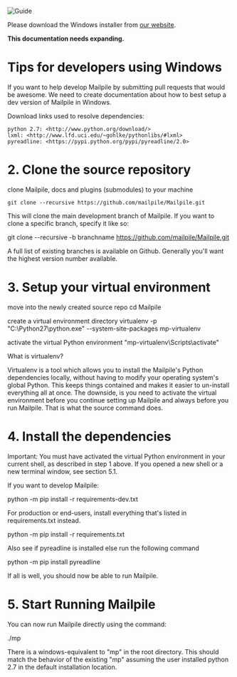 ![Guide](https://github.com/pagekite/Mailpile/wiki/images/page-guide.png)

Please download the Windows installer from [our website](https://www.mailpile.is/download/). 

**This documentation needs expanding.**

# Tips for developers using Windows

If you want to help develop Mailpile by submitting pull requests that would be awesome. We need to create documentation about how to best setup a dev version of Mailpile in Windows.

Download links used to resolve dependencies:

    python 2.7: <http://www.python.org/download/>
    lxml: <http://www.lfd.uci.edu/~gohlke/pythonlibs/#lxml>
    pyreadline: <https://pypi.python.org/pypi/pyreadline/2.0>

# 2. Clone the source repository

clone Mailpile, docs and plugins (submodules) to your machine

    git clone --recursive https://github.com/mailpile/Mailpile.git

This will clone the main development branch of Mailpile. If you want to clone a specific branch, specify it like so:

git clone --recursive -b branchname https://github.com/mailpile/Mailpile.git

A full list of existing branches is available on Github. Generally you'll want the highest version number available.

# 3. Setup your virtual environment

move into the newly created source repo
cd Mailpile

create a virtual environment directory
virtualenv -p "C:\Python27\python.exe" --system-site-packages mp-virtualenv

activate the virtual Python environment
"mp-virtualenv\Scripts\activate"

What is virtualenv?

Virtualenv is a tool which allows you to install the Mailpile's Python dependencies locally, without having to modify your operating system's global Python. This keeps things contained and makes it easier to un-install everything all at once. The downside, is you need to activate the virtual environment before you continue setting up Mailpile and always before you run Mailpile. That is what the source command does.

# 4. Install the dependencies

Important: You must have activated the virtual Python environment in your current shell, as described in step 1 above. If you opened a new shell or a new terminal window, see section 5.1.

If you want to develop Mailpile:

python -m pip install -r requirements-dev.txt

For production or end-users, install everything that's listed in requirements.txt instead.

python -m pip install -r requirements.txt

Also see if pyreadline is installed else run the following command

python -m pip install pyreadline

If all is well, you should now be able to run Mailpile.

# 5. Start Running Mailpile

You can now run Mailpile directly using the command:

./mp



There is a windows-equivalent to "mp" in the root directory. This should
match the behavior of the existing "mp" assuming the user installed python
2.7 in the default installation location.

